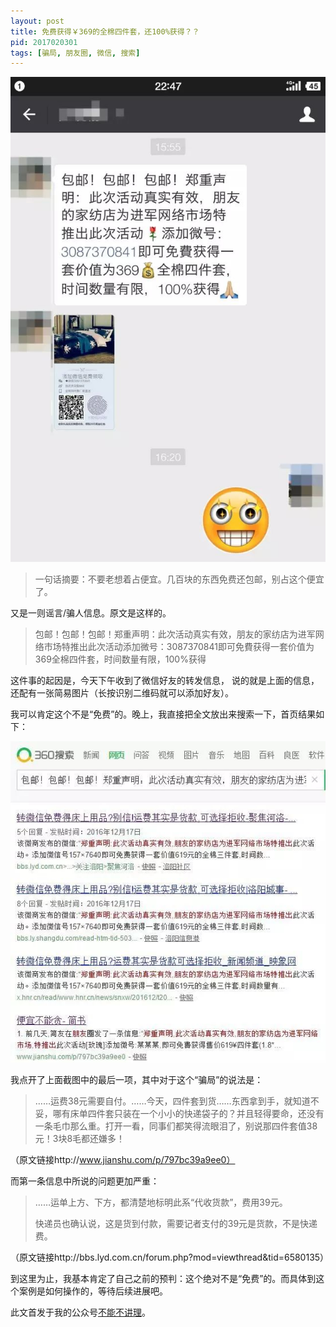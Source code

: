 ```yaml
---
layout: post
title: 免费获得￥369的全棉四件套，还100%获得？？
pid: 2017020301
tags: [骗局, 朋友圈, 微信, 搜索]
---
```


![](/uploads/2017/02/01-wechat-screenshot.jpeg)

> 一句话摘要：不要老想着占便宜。几百块的东西免费还包邮，别占这个便宜了。



又是一则谣言/骗人信息。原文是这样的。

> 包邮！包邮！包邮！郑重声明：此次活动真实有效，朋友的家纺店为进军网络市场特推出此次活动添加微号：3087370841即可免費获得一套价值为369全棉四件套，时间数量有限，100%获得

这件事的起因是，今天下午收到了微信好友的转发信息， 说的就是上面的信息，还配有一张简易图片（长按识别二维码就可以添加好友）。


我可以肯定这个不是“免费”的。晚上，我直接把全文放出来搜索一下，首页结果如下：


![](/uploads/2017/02/02-360-screenshot.jpeg)


我点开了上面截图中的最后一项，其中对于这个“骗局”的说法是：

> ……运费38元需要自付。……今天，四件套到货……东西拿到手，就知道不妥，哪有床单四件套只装在一个小小的快递袋子的？并且轻得要命，还没有一条毛巾那么重。打开一看，同事们都笑得流眼泪了，别说那四件套值38元！3块8毛都还嫌多！

（原文链接http://www.jianshu.com/p/797bc39a9ee0）

而第一条信息中所说的问题更加严重：

> ……运单上方、下方，都清楚地标明此系“代收货款”，费用39元。
> 
> 快递员也确认说，这是货到付款，需要记者支付的39元是货款，不是快递费。

（原文链接http://bbs.lyd.com.cn/forum.php?mod=viewthread&tid=6580135）

到这里为止，我基本肯定了自己之前的预判：这个绝对不是“免费”的。而具体到这个案例是如何操作的，等待后续进展吧。




此文首发于我的公众号<a href="https://mp.weixin.qq.com/s/E8xVGef26kC8rzvMB1kJvQ">不能不讲理</a>。


